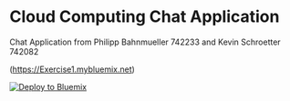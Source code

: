 # Cloud Computing Chat Application

Chat Application from Philipp Bahnmueller 742233 and Kevin Schroetter 742082

(https://Exercise1.mybluemix.net)

[![Deploy to Bluemix](https://bluemix.net/deploy/button.png)](https://bluemix.net/deploy?repository=https://github.com/KevinSchroetter/CloudComputing)
